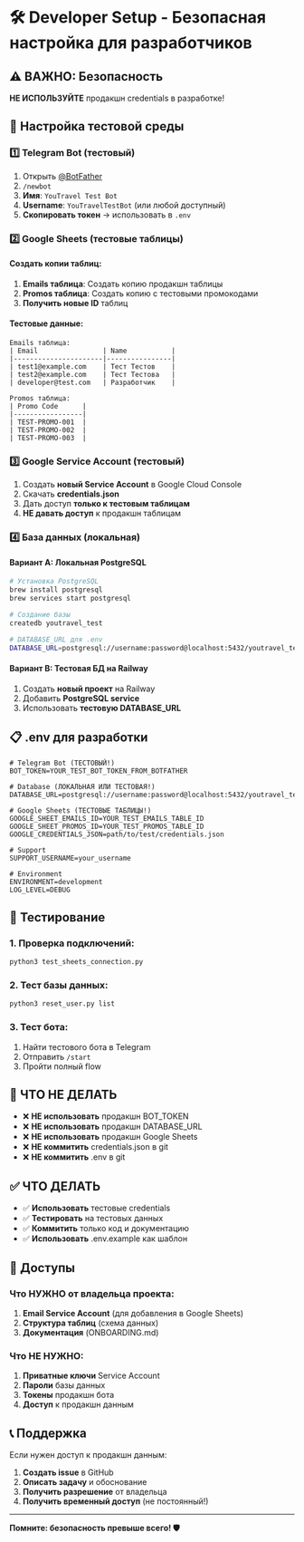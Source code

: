 # 🛠️ Developer Setup - Безопасная настройка для разработчиков

## ⚠️ ВАЖНО: Безопасность

**НЕ ИСПОЛЬЗУЙТЕ** продакшн credentials в разработке!

## 🔧 Настройка тестовой среды

### 1️⃣ **Telegram Bot (тестовый)**

1. Открыть [@BotFather](https://t.me/BotFather)
2. `/newbot`
3. **Имя**: `YouTravel Test Bot`
4. **Username**: `YouTravelTestBot` (или любой доступный)
5. **Скопировать токен** → использовать в `.env`

### 2️⃣ **Google Sheets (тестовые таблицы)**

#### Создать копии таблиц:
1. **Emails таблица**: Создать копию продакшн таблицы
2. **Promos таблица**: Создать копию с тестовыми промокодами
3. **Получить новые ID** таблиц

#### Тестовые данные:
```
Emails таблица:
| Email                | Name           |
|----------------------|----------------|
| test1@example.com    | Тест Тестов    |
| test2@example.com    | Тест Тестова   |
| developer@test.com   | Разработчик    |

Promos таблица:
| Promo Code      |
|-----------------|
| TEST-PROMO-001  |
| TEST-PROMO-002  |
| TEST-PROMO-003  |
```

### 3️⃣ **Google Service Account (тестовый)**

1. Создать **новый Service Account** в Google Cloud Console
2. Скачать **credentials.json**
3. Дать доступ **только к тестовым таблицам**
4. **НЕ давать доступ** к продакшн таблицам

### 4️⃣ **База данных (локальная)**

#### Вариант A: Локальная PostgreSQL
```bash
# Установка PostgreSQL
brew install postgresql
brew services start postgresql

# Создание базы
createdb youtravel_test

# DATABASE_URL для .env
DATABASE_URL=postgresql://username:password@localhost:5432/youtravel_test
```

#### Вариант B: Тестовая БД на Railway
1. Создать **новый проект** на Railway
2. Добавить **PostgreSQL service**
3. Использовать **тестовую DATABASE_URL**

## 📋 .env для разработки

```env
# Telegram Bot (ТЕСТОВЫЙ!)
BOT_TOKEN=YOUR_TEST_BOT_TOKEN_FROM_BOTFATHER

# Database (ЛОКАЛЬНАЯ ИЛИ ТЕСТОВАЯ!)
DATABASE_URL=postgresql://username:password@localhost:5432/youtravel_test

# Google Sheets (ТЕСТОВЫЕ ТАБЛИЦЫ!)
GOOGLE_SHEET_EMAILS_ID=YOUR_TEST_EMAILS_TABLE_ID
GOOGLE_SHEET_PROMOS_ID=YOUR_TEST_PROMOS_TABLE_ID
GOOGLE_CREDENTIALS_JSON=path/to/test/credentials.json

# Support
SUPPORT_USERNAME=your_username

# Environment
ENVIRONMENT=development
LOG_LEVEL=DEBUG
```

## 🧪 Тестирование

### 1. Проверка подключений:
```bash
python3 test_sheets_connection.py
```

### 2. Тест базы данных:
```bash
python3 reset_user.py list
```

### 3. Тест бота:
1. Найти тестового бота в Telegram
2. Отправить `/start`
3. Пройти полный flow

## 🚫 ЧТО НЕ ДЕЛАТЬ

- ❌ **НЕ использовать** продакшн BOT_TOKEN
- ❌ **НЕ использовать** продакшн DATABASE_URL  
- ❌ **НЕ использовать** продакшн Google Sheets
- ❌ **НЕ коммитить** credentials.json в git
- ❌ **НЕ коммитить** .env в git

## ✅ ЧТО ДЕЛАТЬ

- ✅ **Использовать** тестовые credentials
- ✅ **Тестировать** на тестовых данных
- ✅ **Коммитить** только код и документацию
- ✅ **Использовать** .env.example как шаблон

## 🔐 Доступы

### Что НУЖНО от владельца проекта:
1. **Email Service Account** (для добавления в Google Sheets)
2. **Структура таблиц** (схема данных)
3. **Документация** (ONBOARDING.md)

### Что НЕ НУЖНО:
1. **Приватные ключи** Service Account
2. **Пароли** базы данных
3. **Токены** продакшн бота
4. **Доступ** к продакшн данным

## 📞 Поддержка

Если нужен доступ к продакшн данным:
1. **Создать issue** в GitHub
2. **Описать задачу** и обоснование
3. **Получить разрешение** от владельца
4. **Получить временный доступ** (не постоянный!)

---

**Помните: безопасность превыше всего! 🛡️**
